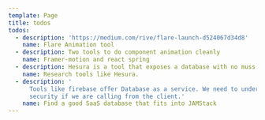```yaml
---
template: Page
title: todos
todos:
  - description: 'https://medium.com/rive/flare-launch-d524067d34d8'
    name: Flare Animation tool
  - description: Two tools to do component animation cleanly
    name: Framer-motion and react spring
  - description: Hesura is a tool that exposes a database with no muss or fuss.
    name: Research tools like Hesura.
  - description: '
      Tools like firebase offer Database as a service. We need to understand
      security if we are calling from the client.'
    name: Find a good SaaS database that fits into JAMStack
---
```

